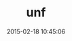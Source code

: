 ---
layout: post
title:  "unf"
repo:   "knu/ruby-unf"
date:   2015-02-18 10:45:06
gemurl: https://github.com/knu/ruby-unf
---